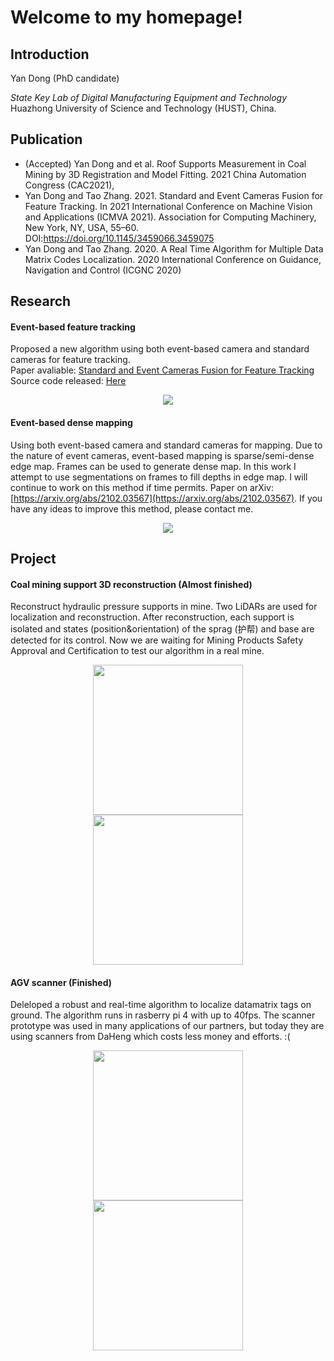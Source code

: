 # Welcome to my homepage!

## Introduction
Yan Dong (PhD candidate)

*State Key Lab of Digital Manufacturing Equipment and Technology*  
Huazhong University of Science and Technology (HUST), China.   


## Publication

- (Accepted) Yan Dong and et al. Roof Supports Measurement in Coal Mining by 3D Registration and Model Fitting. 2021 China Automation Congress (CAC2021), 
- Yan Dong and Tao Zhang. 2021. Standard and Event Cameras Fusion for Feature Tracking. In 2021 International Conference on Machine Vision and Applications (ICMVA 2021). Association for Computing Machinery, New York, NY, USA, 55–60. DOI:https://doi.org/10.1145/3459066.3459075
- Yan Dong and Tao Zhang. 2020. A Real Time Algorithm for Multiple Data Matrix Codes Localization. 2020 International Conference on Guidance, Navigation and Control (ICGNC 2020)



## Research 

#### Event-based feature tracking
Proposed a new algorithm using both event-based camera and standard cameras for feature tracking.  
Paper avaliable: [Standard and Event Cameras Fusion for Feature Tracking](https://dl.acm.org/doi/abs/10.1145/3459066.3459075)  
Source code released: [Here](https://github.com/LarryDong/FusionTracking)

<center>
<figure>
<img src="https://raw.githubusercontent.com/LarryDong/LarryDong.github.io/main/pictures/eb_tracking.png" />
</figure>
</center>

#### Event-based dense mapping
Using both event-based camera and standard cameras for mapping. Due to the nature of event cameras, event-based mapping is sparse/semi-dense edge map. Frames can be used to generate dense map. In this work I attempt to use segmentations on frames to fill depths in edge map. I will continue to work on this method if time permits. Paper on arXiv: [https://arxiv.org/abs/2102.03567](https://arxiv.org/abs/2102.03567). If you have any ideas to improve this method, please contact me.
<center>
<figure>
<img src="https://raw.githubusercontent.com/LarryDong/LarryDong.github.io/dev/pictures/eb_mapping.png" />
</figure>
</center>




## Project


#### Coal mining support 3D reconstruction (Almost finished)
Reconstruct hydraulic pressure supports in mine. Two LiDARs are used for localization and reconstruction. After reconstruction, each support is isolated and states (position&orientation) of the sprag (护帮)  and base are detected for its control. Now we are waiting for Mining Products Safety Approval and Certification to test our algorithm in a real mine. 
<center>
<figure>
<!--
<img src="https://raw.githubusercontent.com/LarryDong/LarryDong.github.io/main/pictures/zmj1.png" height="240" />
<img src="https://raw.githubusercontent.com/LarryDong/LarryDong.github.io/main/pictures/zmj2.png" height="240" />
-->
<img src="https://raw.githubusercontent.com/LarryDong/LarryDong.github.io/main/pictures/zmj_slam.png" height="240" />
<img src="https://raw.githubusercontent.com/LarryDong/LarryDong.github.io/main/pictures/zmj_segmentation.png" height="240" />
</figure>
</center>


#### AGV scanner (Finished)
Deleloped a robust and real-time algorithm to localize datamatrix tags on ground. The algorithm runs in rasberry pi 4 with up to 40fps. The scanner prototype was used in many applications of our partners, but today they are using scanners from DaHeng which costs less money and efforts.  :(
<center>
<figure>
<img src="https://raw.githubusercontent.com/LarryDong/LarryDong.github.io/main/pictures/agv1.bmp" height="240" />
<img src="https://raw.githubusercontent.com/LarryDong/LarryDong.github.io/main/pictures/agv2.bmp" height="240" />
</figure>
</center>







